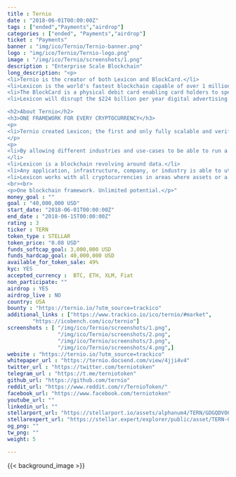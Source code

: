 ```yaml
---
title : Ternio
date : "2018-06-01T00:00:00Z"
tags : ["ended","Payments","airdrop"]
categories : ["ended", "Payments","airdrop"]
ticket : "Payments"
banner : "img/ico/Ternio/Ternio-banner.png"
logo : "img/ico/Ternio/Ternio-logo.png"
image : "/img/ico/Ternio/screenshots/1.png"
description : "Enterprise Scale Blockchain"
long_description: "<p>
<li>Ternio is the creator of both Lexicon and BlockCard.</li>
<li>Lexicon is the world's fastest blockchain capable of over 1 million transactions per second, fully decentralized and on-chain.</li>
<li>The BlockCard is a physical debit card enabling card holders to spend their cryptocurrencies anywhere in the world VISA is accepted.</li>
<li>Lexicon will disrupt the $224 billion per year digital advertising market through a multifaceted approach.</li>  Incentives and the general ecosystem are not aligned causing both advertisers and publishers to feel they are on the losing side of the deal.</li></P>

<h2>About Ternio</h2>
<h3>ONE FRAMEWORK FOR EVERY CRYPTOCURRENCY</h3>
<p>
<li>Ternio created Lexicon; the first and only fully scalable and verified blockchain to be able to meet the need’s of any type of scenario or use-case.</li>
</p>
<p>
<li>By allowing different industries and use-cases to be able to run a simple to setup blockchain based on their needs, adoption and complete decentralization of data across all mediums is not a decade away but a few years.
</li>
<li>Lexicon is a blockchain revolving around data.</li>
<li>Any application, infrastructure, company, or industry is able to utilize Lexicon while still holding to their cryptocurrency of choice.</li>
<li>Lexicon works with all cryptocurrencies in areas where assets or a currency is needing to be exchanged in a secure decentralized environment while still having the flexibility to a blockchain around your needs.</li></p>
<br><br>
<p>One blockchain framework. Unlimited potential.</p>"
money_goal : ""
goal : "40,000,000 USD"
start_date: "2018-06-01T00:00:00Z"
end_date : "2018-06-15T00:00:00Z"
rating : 3
ticker : TERN
token_type : STELLAR
token_price: "0.08 USD"
funds_softcap_goal: 3,000,000 USD
funds_hardcap_goal: 40,000,000 USD
available_for_token_sale: 49%
kyc: YES
accepted_currency :  BTC, ETH, XLM, Fiat
non_participate: ""
airdrop : YES
airdrop_live : NO
country: USA
bounty : "https://ternio.io/?utm_source=trackico"
additional_links : ["https://www.trackico.io/ico/ternio/#market",
        "https://icobench.com/ico/ternio"]
screenshots : [ "/img/ico/Ternio/screenshots/1.png",
                "/img/ico/Ternio/screenshots/2.png",
                "/img/ico/Ternio/screenshots/3.png",
                "/img/ico/Ternio/screenshots/4.png",]
website : "https://ternio.io/?utm_source=trackico"
whitepaper_url : "https://ternio.docsend.com/view/4jji4v4"
twitter_url : "https://twitter.com/terniotoken"
telegram_url : "https://t.me/terniotoken"
github_url: "https://github.com/ternio"
reddit_url: "https://www.reddit.com/r/TernioToken/"
facebook_url: "https://www.facebook.com/terniotoken"
youtube_url: ""
linkedin_url: ""
stellarport_url: "https://stellarport.io/assets/alphanum4/TERN/GDGQDVO6XPFSY4NMX75A7AOVYCF5JYGW2SHCJJNWCQWIDGOZB53DGP6C"
stellarexpert_url: "https://stellar.expert/explorer/public/asset/TERN-GDGQDVO6XPFSY4NMX75A7AOVYCF5JYGW2SHCJJNWCQWIDGOZB53DGP6C"
og_png: ""
tw_png: ""
weight: 5

---
```



{{< background_image >}}
